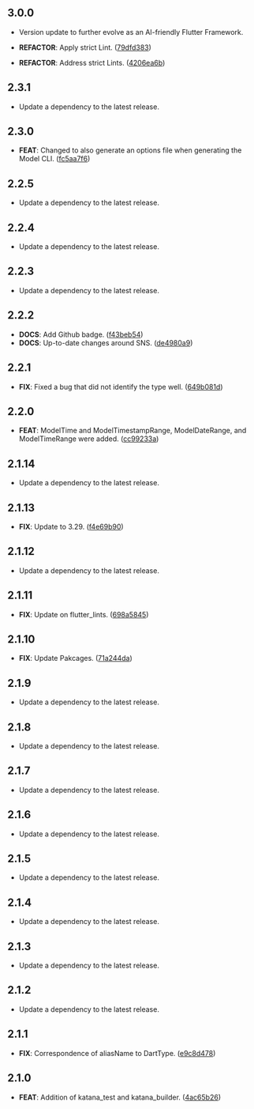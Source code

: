 ## 3.0.0

 - Version update to further evolve as an AI-friendly Flutter Framework.

 - **REFACTOR**: Apply strict Lint. ([79dfd383](https://github.com/mathrunet/flutter_masamune/commit/79dfd3830287b30c75e954e073b09c5c12fb74ed))
 - **REFACTOR**: Address strict Lints. ([4206ea6b](https://github.com/mathrunet/flutter_masamune/commit/4206ea6bcd737eb912ef7e997d14cecad06a6f3e))

## 2.3.1

 - Update a dependency to the latest release.

## 2.3.0

 - **FEAT**: Changed to also generate an options file when generating the Model CLI. ([fc5aa7f6](https://github.com/mathrunet/flutter_masamune/commit/fc5aa7f64a5940b44855baf57a9863a5559890c4))

## 2.2.5

 - Update a dependency to the latest release.

## 2.2.4

 - Update a dependency to the latest release.

## 2.2.3

 - Update a dependency to the latest release.

## 2.2.2

 - **DOCS**: Add Github badge. ([f43beb54](https://github.com/mathrunet/flutter_masamune/commit/f43beb54ebcbac9c24233bbae139fbb8ac87cb6a))
 - **DOCS**: Up-to-date changes around SNS. ([de4980a9](https://github.com/mathrunet/flutter_masamune/commit/de4980a99c46835ab2558591a81debe00856163a))

## 2.2.1

 - **FIX**: Fixed a bug that did not identify the type well. ([649b081d](https://github.com/mathrunet/flutter_masamune/commit/649b081db1727565a737b000798c192efad55245))

## 2.2.0

 - **FEAT**: ModelTime and ModelTimestampRange, ModelDateRange, and ModelTimeRange were added. ([cc99233a](https://github.com/mathrunet/flutter_masamune/commit/cc99233a666adbf6c1dfa39d999ae9f50ffd94fc))

## 2.1.14

 - Update a dependency to the latest release.

## 2.1.13

 - **FIX**: Update to 3.29. ([f4e69b90](https://github.com/mathrunet/flutter_masamune/commit/f4e69b90dfd42d2d0e479250ab828c870b503bb0))

## 2.1.12

 - Update a dependency to the latest release.

## 2.1.11

 - **FIX**: Update on flutter_lints. ([698a5845](https://github.com/mathrunet/flutter_masamune/commit/698a584541e257a3d1f7daad4f0b98ce8aca66d7))

## 2.1.10

 - **FIX**: Update Pakcages. ([71a244da](https://github.com/mathrunet/flutter_masamune/commit/71a244da130fb76cbed6ca88cf0128f99d258574))

## 2.1.9

 - Update a dependency to the latest release.

## 2.1.8

 - Update a dependency to the latest release.

## 2.1.7

 - Update a dependency to the latest release.

## 2.1.6

 - Update a dependency to the latest release.

## 2.1.5

 - Update a dependency to the latest release.

## 2.1.4

 - Update a dependency to the latest release.

## 2.1.3

 - Update a dependency to the latest release.

## 2.1.2

 - Update a dependency to the latest release.

## 2.1.1

 - **FIX**: Correspondence of aliasName to DartType. ([e9c8d478](https://github.com/mathrunet/flutter_masamune/commit/e9c8d4782ac8d76e8ea167b100c066deddcd6391))

## 2.1.0

 - **FEAT**: Addition of katana_test and katana_builder. ([4ac65b26](https://github.com/mathrunet/flutter_masamune/commit/4ac65b260c3dae608d990ac6f868fde13f947551))

